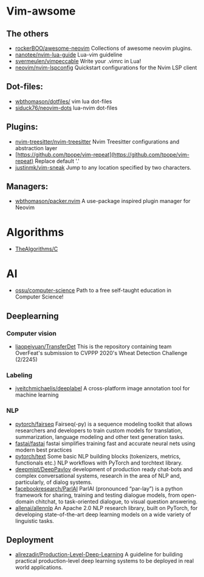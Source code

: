 # Vim-awsome

## The others

- [rockerBOO/awesome-neovim](https://github.com/rockerBOO/awesome-neovim) Collections of awesome neovim plugins. 
- [nanotee/nvim-lua-guide](https://github.com/nanotee/nvim-lua-guide) Lua-vim guideline 
- [svermeulen/vimpeccable](https://github.com/svermeulen/vimpeccable) Write your .vimrc in Lua!
- [neovim/nvim-lspconfig](https://github.com/neovim/nvim-lspconfig) Quickstart configurations for the Nvim LSP client 

## Dot-files:
- [wbthomason/dotfiles/](https://github.com/wbthomason/dotfiles/blob/linux/neovim/.config/nvim/lua/plugins.lua) vim lua dot-files
- [siduck76/neovim-dots](https://github.com/siduck76/neovim-dots) lua-nvim dot-files

## Plugins:
- [nvim-treesitter/nvim-treesitter](https://github.com/nvim-treesitter/nvim-treesitter) Nvim Treesitter configurations and abstraction layer 
- [https://github.com/tpope/vim-repeat](https://github.com/tpope/vim-repeat) Replace default '.' 
- [justinmk/vim-sneak](https://github.com/justinmk/vim-sneak) Jump to any location specified by two characters.

## Managers:
- [wbthomason/packer.nvim](https://github.com/wbthomason/packer.nvim) A use-package inspired plugin manager for Neovim

# Algorithms
- [TheAlgorithms/C](https://github.com/TheAlgorithms/C)

# AI
- [ossu/computer-science](https://github.com/ossu/computer-science) Path to a free self-taught education in Computer Science! 
## Deeplearning
### Computer vision
- [liaopeiyuan/TransferDet](https://github.com/liaopeiyuan/TransferDet) This is the repository containing team OverFeat's submission to CVPPP 2020's Wheat Detection Challenge (2/2245) 
### Labeling
- [jveitchmichaelis/deeplabel](https://github.com/jveitchmichaelis/deeplabel) A cross-platform image annotation tool for machine learning 
### NLP
- [pytorch/fairseq](https://github.com/pytorch/fairseq) Fairseq(-py) is a sequence modeling toolkit that allows researchers and developers to train custom models for translation, summarization, language modeling and other text generation tasks.
- [fastai/fastai](https://github.com/fastai/fastai) fastai simplifies training fast and accurate neural nets using modern best practices
- [pytorch/text](https://github.com/pytorch/text) Some basic NLP building blocks (tokenizers, metrics, functionals etc.) NLP workflows with PyTorch and torchtext library.
- [deepmipt/DeepPavlov](https://github.com/deepmipt/DeepPavlov) development of production ready chat-bots and complex conversational systems, research in the area of NLP and, particularly, of dialog systems.
- [facebookresearch/ParlAI](https://github.com/facebookresearch/ParlAI) ParlAI (pronounced “par-lay”) is a python framework for sharing, training and testing dialogue models, from open-domain chitchat, to task-oriented dialogue, to visual question answering.
- [allenai/allennlp](https://github.com/allenai/allennlp)  An Apache 2.0 NLP research library, built on PyTorch, for developing state-of-the-art deep learning models on a wide variety of linguistic tasks.

## Deployment
- [alirezadir/Production-Level-Deep-Learning](https://github.com/alirezadir/Production-Level-Deep-Learning)  A guideline for building practical production-level deep learning systems to be deployed in real world applications. 